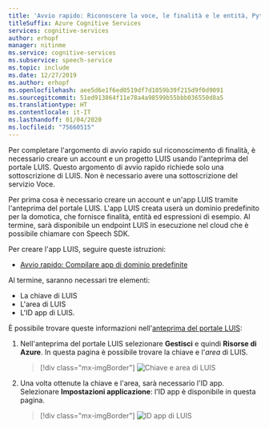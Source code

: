 ```yaml
---
title: 'Avvio rapido: Riconoscere la voce, le finalità e le entità, Python - Servizio Voce'
titleSuffix: Azure Cognitive Services
services: cognitive-services
author: erhopf
manager: nitinme
ms.service: cognitive-services
ms.subservice: speech-service
ms.topic: include
ms.date: 12/27/2019
ms.author: erhopf
ms.openlocfilehash: aee5d6e1f6ed0519df7d1059b39f215d9f0d9091
ms.sourcegitcommit: 51ed913864f11e78a4a98599b55bbb036550d8a5
ms.translationtype: HT
ms.contentlocale: it-IT
ms.lasthandoff: 01/04/2020
ms.locfileid: "75660515"
---
```

Per completare l'argomento di avvio rapido sul riconoscimento di finalità, è necessario creare un account e un progetto LUIS usando l'anteprima del portale LUIS. Questo argomento di avvio rapido richiede solo una sottoscrizione di LUIS. Non è necessario avere una sottoscrizione del servizio Voce.

Per prima cosa è necessario creare un account e un'app LUIS tramite l'anteprima del portale LUIS. L'app LUIS creata userà un dominio predefinito per la domotica, che fornisce finalità, entità ed espressioni di esempio. Al termine, sarà disponibile un endpoint LUIS in esecuzione nel cloud che è possibile chiamare con Speech SDK. 

Per creare l'app LUIS, seguire queste istruzioni: 

* <a href="https://docs.microsoft.com/en-us/azure/cognitive-services/luis/luis-get-started-create-app" target="_blank">Avvio rapido: Compilare app di dominio predefinite</a>

Al termine, saranno necessari tre elementi: 

* La chiave di LUIS
* L'area di LUIS
* L'ID app di LUIS.

È possibile trovare queste informazioni nell'[anteprima del portale LUIS](https://preview.luis.ai/):

1. Nell'anteprima del portale LUIS selezionare **Gestisci** e quindi **Risorse di Azure**. In questa pagina è possibile trovare la chiave e l'_area_ di LUIS.  

   > [!div class="mx-imgBorder"]
   > ![Chiave e area di LUIS](../../../media/luis/luis-key-region.png)

2. Una volta ottenute la chiave e l'area, sarà necessario l'ID app. Selezionare **Impostazioni applicazione**: l'ID app è disponibile in questa pagina.

   > [!div class="mx-imgBorder"]
   > ![ID app di LUIS](../../../media/luis/luis-app-id.png)